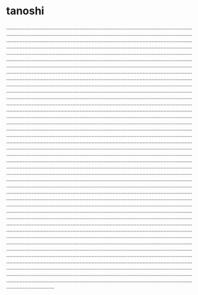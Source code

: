 # tanoshi

............................................................................................................................................................................................................................................................................................................................................................................................................................................................................................................................................................................................................................................................................................................................................................................................................................................................................................................................................................................................................................................................................................................................................................................................................................................................................................................................................................................................................................................................................................................................................................................................................................................................................................................................................................................................................................................................................................................................................................................................................................................................................................................................................................................................................................................................................................................................................................................................................................................................................................................................................................................................................................................................................................................................................................................................................................................................................................................................................................................................................................................................................................................................................................................................................................................................................................................................................................................................................................................................................................................................................................................................................................................................................................................................................................................................................................................................................................................................................................................................................................................................................................................................................................................................................................................................................................................................................................................................................................................................................................................................................................................................................................................................................................................................................................................................................................................................................................................................................................................................................................................................................................................................................................................................................................................................................................................................